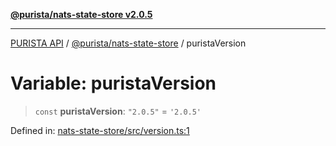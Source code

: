 [**@purista/nats-state-store v2.0.5**](../README.md)

***

[PURISTA API](../../../packages.md) / [@purista/nats-state-store](../README.md) / puristaVersion

# Variable: puristaVersion

> `const` **puristaVersion**: `"2.0.5"` = `'2.0.5'`

Defined in: [nats-state-store/src/version.ts:1](https://github.com/puristajs/purista/blob/master/packages/nats-state-store/src/version.ts#L1)
